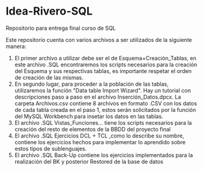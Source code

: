# Idea-Rivero-SQL
Repositorio para entrega final curso de SQL

Este repositorio cuenta con varios archivos a ser utilizados de la siguiente manera:

1. El primer archivo a utilizar debe ser el de Esquema+Creación_Tablas, en este archivo .SQL encontraremos los scripts necesarios para la creación del Esquema y sus respectivas tablas, es importante respetar el orden de creación de las mismas.
2. En segundo lugar, para proceder a la población de las tablas, utilizaremos la función "Data table Import Wizard". Hay un tutorial con descripciones paso a paso en el archivo Inserción_Datos.dpcx. La carpeta Archivos.csv contiene 8 archivos en formato .CSV con los datos de cada tabla creada en el paso 1, estos  serán solicitados por la función del MySQL Workbench para insetar los datos en las tablas.
3. El archivo .SQL Vistas_Funciones... tiene los scripts necesarios para la creación del resto de elementos de la BBDD del proyecto final
4. El archivo .SQL Ejercicios DCL + TCL ,como lo describe su nombre, contiene los ejercicios hechos para implementar lo aprendido sobre estos tipos de sublenguajes.
5. El archivo .SQL Back-Up contiene los ejercicios implementados para la realización del BK y posterior Restored de la base de datos

